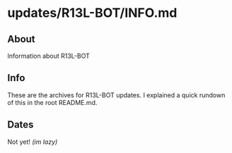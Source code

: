 # updates/R13L-BOT/INFO.md

## About

Information about R13L-BOT

## Info

These are the archives for R13L-BOT updates. I explained a quick rundown of this in the root README.md.

## Dates

Not yet! *(im lazy)*
